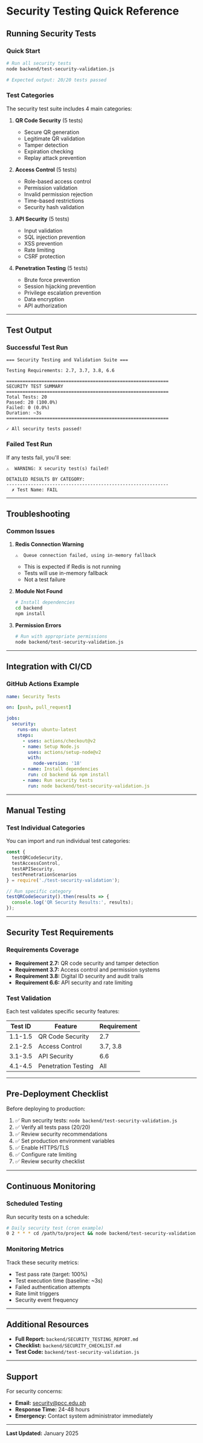 # Security Testing Quick Reference

## Running Security Tests

### Quick Start

```bash
# Run all security tests
node backend/test-security-validation.js

# Expected output: 20/20 tests passed
```

### Test Categories

The security test suite includes 4 main categories:

1. **QR Code Security** (5 tests)
   - Secure QR generation
   - Legitimate QR validation
   - Tamper detection
   - Expiration checking
   - Replay attack prevention

2. **Access Control** (5 tests)
   - Role-based access control
   - Permission validation
   - Invalid permission rejection
   - Time-based restrictions
   - Security hash validation

3. **API Security** (5 tests)
   - Input validation
   - SQL injection prevention
   - XSS prevention
   - Rate limiting
   - CSRF protection

4. **Penetration Testing** (5 tests)
   - Brute force prevention
   - Session hijacking prevention
   - Privilege escalation prevention
   - Data encryption
   - API authorization

---

## Test Output

### Successful Test Run

```
=== Security Testing and Validation Suite ===

Testing Requirements: 2.7, 3.7, 3.8, 6.6

============================================================
SECURITY TEST SUMMARY
============================================================
Total Tests: 20
Passed: 20 (100.0%)
Failed: 0 (0.0%)
Duration: ~3s
============================================================

✓ All security tests passed!
```

### Failed Test Run

If any tests fail, you'll see:

```
⚠️  WARNING: X security test(s) failed!

DETAILED RESULTS BY CATEGORY:
------------------------------------------------------------
  ✗ Test Name: FAIL
```

---

## Troubleshooting

### Common Issues

1. **Redis Connection Warning**
   ```
   ⚠️  Queue connection failed, using in-memory fallback
   ```
   - This is expected if Redis is not running
   - Tests will use in-memory fallback
   - Not a test failure

2. **Module Not Found**
   ```bash
   # Install dependencies
   cd backend
   npm install
   ```

3. **Permission Errors**
   ```bash
   # Run with appropriate permissions
   node backend/test-security-validation.js
   ```

---

## Integration with CI/CD

### GitHub Actions Example

```yaml
name: Security Tests

on: [push, pull_request]

jobs:
  security:
    runs-on: ubuntu-latest
    steps:
      - uses: actions/checkout@v2
      - name: Setup Node.js
        uses: actions/setup-node@v2
        with:
          node-version: '18'
      - name: Install dependencies
        run: cd backend && npm install
      - name: Run security tests
        run: node backend/test-security-validation.js
```

---

## Manual Testing

### Test Individual Categories

You can import and run individual test categories:

```javascript
const {
  testQRCodeSecurity,
  testAccessControl,
  testAPISecurity,
  testPenetrationScenarios
} = require('./test-security-validation');

// Run specific category
testQRCodeSecurity().then(results => {
  console.log('QR Security Results:', results);
});
```

---

## Security Test Requirements

### Requirements Coverage

- **Requirement 2.7:** QR code security and tamper detection
- **Requirement 3.7:** Access control and permission systems
- **Requirement 3.8:** Digital ID security and audit trails
- **Requirement 6.6:** API security and rate limiting

### Test Validation

Each test validates specific security features:

| Test ID | Feature | Requirement |
|---------|---------|-------------|
| 1.1-1.5 | QR Code Security | 2.7 |
| 2.1-2.5 | Access Control | 3.7, 3.8 |
| 3.1-3.5 | API Security | 6.6 |
| 4.1-4.5 | Penetration Testing | All |

---

## Pre-Deployment Checklist

Before deploying to production:

1. ✅ Run security tests: `node backend/test-security-validation.js`
2. ✅ Verify all tests pass (20/20)
3. ✅ Review security recommendations
4. ✅ Set production environment variables
5. ✅ Enable HTTPS/TLS
6. ✅ Configure rate limiting
7. ✅ Review security checklist

---

## Continuous Monitoring

### Scheduled Testing

Run security tests on a schedule:

```bash
# Daily security test (cron example)
0 2 * * * cd /path/to/project && node backend/test-security-validation.js >> /var/log/security-tests.log 2>&1
```

### Monitoring Metrics

Track these security metrics:
- Test pass rate (target: 100%)
- Test execution time (baseline: ~3s)
- Failed authentication attempts
- Rate limit triggers
- Security event frequency

---

## Additional Resources

- **Full Report:** `backend/SECURITY_TESTING_REPORT.md`
- **Checklist:** `backend/SECURITY_CHECKLIST.md`
- **Test Code:** `backend/test-security-validation.js`

---

## Support

For security concerns:
- **Email:** security@pcc.edu.ph
- **Response Time:** 24-48 hours
- **Emergency:** Contact system administrator immediately

---

**Last Updated:** January 2025
